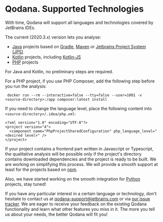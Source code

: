 # Qodana. Supported Technologies

With time, Qodana will support all languages and technologies covered by JetBrains IDEs. 

The current (2020.3.x) version lets you analyse:

* [Java](https://www.java.com) projects based on [Gradle](https://gradle.org/), [Maven](https://maven.apache.org/) or [Jetbrains Project 
  System (JPS)](https://github.com/JetBrains/JPS)
* [Kotlin](https://kotlinlang.org) projects, including [Kotlin-JS](https://kotlinlang.org/docs/reference/js-overview.html)
* [PHP](https://www.php.net) projects

For Java and Kotlin, no preliminary steps are required.

For a PHP project, if you use PHP Composer, add the following step before you run the analysis:

```
 docker run --rm --interactive=false --tty=false --user=1001 -v <source-directory>:/app composer:latest install
```

If you need to change the language level, place the following content into `<source-directory>/.idea/php.xml`:

```
<?xml version="1.0" encoding="UTF-8"?>
<project version="4">
  <component name="PhpProjectSharedConfiguration" php_language_level="<desired level>" />
</project>
```

If your project contains a frontend part written in Javascript or Typescript, the qualitative analysis will be possible only 
if the project's directory contains downloaded dependencies and the project is ready to be built. We are working on simplifying this process. We will provide a smooth support at least for the projects based on [npm](https://www.npmjs.com).
 
Also, we have started working on the smooth integration for [Python](https://www.python.org/) projects, stay tuned!

If you have any particular interest in a certain language or technology, don't hesitate to contact us at
[qodana-support@jetbrains.com](mailto:qodana-support@jetbrains.com) or via [our issue tracker](https://youtrack.jetbrains.com/newIssue?project=QD). We are eager to receive your feedback on the existing Qodana functionality and learn what other features you miss in it. The more you tell us about your needs, the
better Qodana will fit you!
